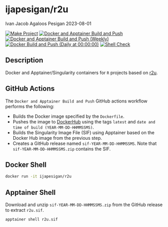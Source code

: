 ijapesigan/r2u
================
Ivan Jacob Agaloos Pesigan
2023-08-01

<!-- README.md is generated from README.Rmd. Please edit that file -->
<!-- badges: start -->

[![Make
Project](https://github.com/ijapesigan/docker-r2u/actions/workflows/make.yml/badge.svg)](https://github.com/ijapesigan/docker-r2u/actions/workflows/make.yml)
[![Docker and Apptainer Build and
Push](https://github.com/ijapesigan/docker-r2u/actions/workflows/docker-apptainer-build-push.yml/badge.svg)](https://github.com/ijapesigan/docker-r2u/actions/workflows/docker-apptainer-build-push.yml)
[![Docker and Apptainer Build and Push
(Weekly)](https://github.com/ijapesigan/docker-r2u/actions/workflows/docker-apptainer-build-push-weekly.yml/badge.svg)](https://github.com/ijapesigan/docker-r2u/actions/workflows/docker-apptainer-build-push-weekly.yml)
[![Docker Build and Push (Daily at
00:00:00)](https://github.com/ijapesigan/docker-r2u/actions/workflows/docker-build-push-daily-rocker.yml/badge.svg)](https://github.com/ijapesigan/docker-r2u/actions/workflows/docker-build-push-daily-rocker.yml)
[![Shell
Check](https://github.com/ijapesigan/docker-r2u/actions/workflows/shellcheck.yml/badge.svg)](https://github.com/ijapesigan/docker-r2u/actions/workflows/shellcheck.yml)
<!-- badges: end -->

## Description

Docker and Apptainer/Singularity containers for `R` projects based on
[r2u](https://github.com/eddelbuettel/r2u/).

## GitHub Actions

The `Docker and Apptainer Build and Push` GitHub actions workflow
performs the following:

- Builds the Docker image specified by the `Dockerfile`.
- Pushes the image to
  [DockerHub](https://hub.docker.com/repository/docker/ijapesigan/r2u/general)
  using the tags `latest` and
  `date and time of build (YEAR-MM-DD-HHMMSSMS)`.
- Builds the Singularity Image File (SIF) using Apptainer based on the
  Docker Hub image from the previous step.
- Creates a GitHub release named `sif-YEAR-MM-DD-HHMMSSMS`. Note that
  `sif-YEAR-MM-DD-HHMMSSMS.zip` contains the SIF.

## Docker Shell

``` bash
docker run -it ijapesigan/r2u
```

## Apptainer Shell

Download and unzip `sif-YEAR-MM-DD-HHMMSSMS.zip` from the GitHub release
to extract `r2u.sif`.

``` bash
apptainer shell r2u.sif
```
